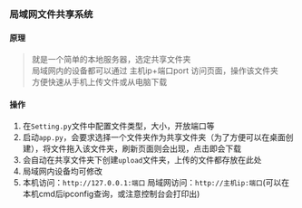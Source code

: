 ### 局域网文件共享系统
#### 原理
> 就是一个简单的本地服务器，选定共享文件夹  
> 局域网内的设备都可以通过 主机ip+端口port 访问页面，操作该文件夹  
> 方便快速从手机上传文件或从电脑下载
#### 操作
1. 在`Setting.py`文件中配置文件类型，大小，开放端口等
2. 启动`app.py`，会要求选择一个文件夹作为共享文件夹（为了方便可以在桌面创建），将文件拖入该文件夹，刷新页面则会出现，点击即会下载
3. 会自动在共享文件夹下创建`upload`文件夹，上传的文件都存放在此处
4. 局域网内设备均可修改
5. 本机访问：`http://127.0.0.1:端口`
   局域网访问：`http://主机ip:端口`(可以在本机cmd后ipconfig查询，或注意控制台会打印出)
